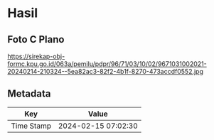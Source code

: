 # Hasil

## Foto C Plano

https://sirekap-obj-formc.kpu.go.id/063a/pemilu/pdpr/96/71/03/10/02/9671031002021-20240214-210324--5ea82ac3-82f2-4b1f-8270-473accdf0552.jpg


## Metadata

| Key        | Value               |
| ---------- | ------------------- |
| Time Stamp | 2024-02-15 07:02:30 |



